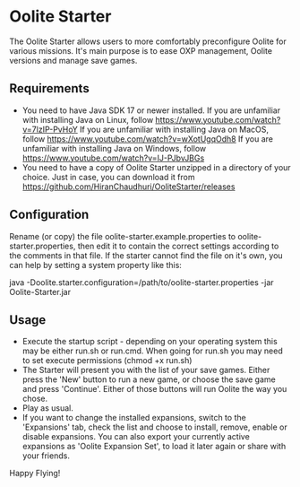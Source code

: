 # Oolite Starter

The Oolite Starter allows users to more comfortably preconfigure Oolite
for various missions. It's main purpose is to ease OXP management, Oolite versions
and manage save games.

## Requirements

* You need to have Java SDK 17 or newer installed. 
  If you are unfamiliar with installing Java on Linux, follow
  https://www.youtube.com/watch?v=7lzIP-PvHoY
  If you are unfamiliar with installing Java on MacOS, follow
  https://www.youtube.com/watch?v=wXotUgqOdh8
  If you are unfamiliar with installing Java on Windows, follow
  https://www.youtube.com/watch?v=IJ-PJbvJBGs
* You need to have a copy of Oolite Starter unzipped in a directory of
  your choice. Just in case, you can download it from
  https://github.com/HiranChaudhuri/OoliteStarter/releases

## Configuration

Rename (or copy) the file oolite-starter.example.properties to 
oolite-starter.properties, then edit it to contain the correct settings according
to the comments in that file. If the starter cannot find the file on it's own,
you can help by setting a system property like this:

java -Doolite.starter.configuration=/path/to/oolite-starter.properties -jar Oolite-Starter.jar

## Usage

* Execute the startup script - depending on your operating system this may be
  either run.sh or run.cmd. When going for run.sh you may need to set execute
  permissions (chmod +x run.sh)
* The Starter will present you with the list of your save games. Either press
  the 'New' button to run a new game, or choose the save game and press 'Continue'.
  Either of those buttons will run Oolite the way you chose.
* Play as usual.
* If you want to change the installed expansions, switch to the 'Expansions' tab,
  check the list and choose to install, remove, enable or disable expansions.
  You can also export your currently active expansions as 'Oolite Expansion Set',
  to load it later again or share with your friends.

Happy Flying!